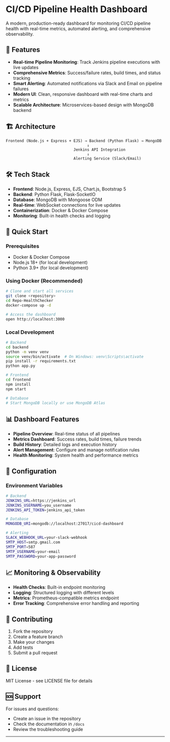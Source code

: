 # CI/CD Pipeline Health Dashboard

A modern, production-ready dashboard for monitoring CI/CD pipeline health with real-time metrics, automated alerting, and comprehensive observability.

## 🚀 Features

- **Real-time Pipeline Monitoring**: Track Jenkins pipeline executions with live updates
- **Comprehensive Metrics**: Success/failure rates, build times, and status tracking
- **Smart Alerting**: Automated notifications via Slack and Email on pipeline failures
- **Modern UI**: Clean, responsive dashboard with real-time charts and metrics
- **Scalable Architecture**: Microservices-based design with MongoDB backend

## 🏗️ Architecture

```
Frontend (Node.js + Express + EJS) → Backend (Python Flask) → MongoDB
                                    ↓
                              Jenkins API Integration
                                    ↓
                              Alerting Service (Slack/Email)
```

## 🛠️ Tech Stack

- **Frontend**: Node.js, Express, EJS, Chart.js, Bootstrap 5
- **Backend**: Python Flask, Flask-SocketIO
- **Database**: MongoDB with Mongoose ODM
- **Real-time**: WebSocket connections for live updates
- **Containerization**: Docker & Docker Compose
- **Monitoring**: Built-in health checks and logging

## 🚀 Quick Start

### Prerequisites
- Docker & Docker Compose
- Node.js 18+ (for local development)
- Python 3.9+ (for local development)

### Using Docker (Recommended)
```bash
# Clone and start all services
git clone <repository>
cd Repo-HealthChecker
docker-compose up -d

# Access the dashboard
open http://localhost:3000
```

### Local Development
```bash
# Backend
cd backend
python -m venv venv
source venv/bin/activate  # On Windows: venv\Scripts\activate
pip install -r requirements.txt
python app.py

# Frontend
cd frontend
npm install
npm start

# Database
# Start MongoDB locally or use MongoDB Atlas
```

## 📊 Dashboard Features

- **Pipeline Overview**: Real-time status of all pipelines
- **Metrics Dashboard**: Success rates, build times, failure trends
- **Build History**: Detailed logs and execution history
- **Alert Management**: Configure and manage notification rules
- **Health Monitoring**: System health and performance metrics

## 🔧 Configuration

### Environment Variables
```bash
# Backend
JENKINS_URL=https://jenkins_url
JENKINS_USERNAME=you_username
JENKINS_API_TOKEN=jenkins_api_token

# Database
MONGODB_URI=mongodb://localhost:27017/cicd-dashboard

# Alerting
SLACK_WEBHOOK_URL=your-slack-webhook
SMTP_HOST=smtp.gmail.com
SMTP_PORT=587
SMTP_USERNAME=your-email
SMTP_PASSWORD=your-app-password
```

## 📈 Monitoring & Observability

- **Health Checks**: Built-in endpoint monitoring
- **Logging**: Structured logging with different levels
- **Metrics**: Prometheus-compatible metrics endpoint
- **Error Tracking**: Comprehensive error handling and reporting

## 🤝 Contributing

1. Fork the repository
2. Create a feature branch
3. Make your changes
4. Add tests
5. Submit a pull request

## 📄 License

MIT License - see LICENSE file for details

## 🆘 Support

For issues and questions:
- Create an issue in the repository
- Check the documentation in `/docs`
- Review the troubleshooting guide

---


